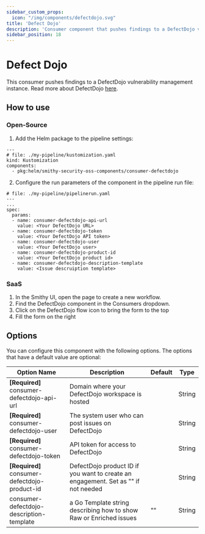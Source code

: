 ```yaml
---
sidebar_custom_props:
  icon: "/img/components/defectdojo.svg"
title: 'Defect Dojo'
description: 'Consumer component that pushes findings to a DefectDojo vulnerability management instance.'
sidebar_position: 18
---
```


# Defect Dojo

This consumer pushes findings to a DefectDojo vulnerability management instance. Read more about
DefectDojo [here](https://www.defectdojo.org/).

## How to use

### Open-Source

1. Add the Helm package to the pipeline settings:

```
---
# file: ./my-pipeline/kustomization.yaml
kind: Kustomization
components:
  - pkg:helm/smithy-security-oss-components/consumer-defectdojo
```

2. Configure the run parameters of the component in the pipeline run file:

```
# file: ./my-pipeline/pipelinerun.yaml
---
...
spec:
  params:
  - name: consumer-defectdojo-api-url
    value: <Your DefectDojo URL>
  - name: consumer-defectdojo-token
    value: <Your DefectDojo API token>
  - name: consumer-defectdojo-user
    value: <Your DefectDojo user>
  - name: consumer-defectdojo-product-id
    value: <Your DefectDojo product id>
  - name: consumer-defectdojo-description-template
    value: <Issue descruiption template>
```

### SaaS

1. In the Smithy UI, open the page to create a new workflow.
2. Find the DefectDojo component in the Consumers dropdown.
3. Click on the DefectDojo flow icon to bring the form to the top
4. Fill the form on the right

## Options

You can configure this component with the following options. The options that have a default value are optional:

| Option Name                                   | Description                                                                        | Default | Type   |
|-----------------------------------------------|------------------------------------------------------------------------------------|---------|--------|
| **[Required]** consumer-defectdojo-api-url    | Domain where your DefectDojo workspace is hosted                                   |         | String |
| **[Required]** consumer-defectdojo-user       | The system user who can post issues on DefectDojo                                  |         | String |
| **[Required]** consumer-defectdojo-token      | API token for access to DefectDojo                                                 |         | String |
| **[Required]** consumer-defectdojo-product-id | DefectDojo product ID if you want to create an engagement. Set as "" if not needed |         | String |
| consumer-defectdojo-description-template      | a Go Template string describing how to show Raw or Enriched issues                 | ""      | String |
